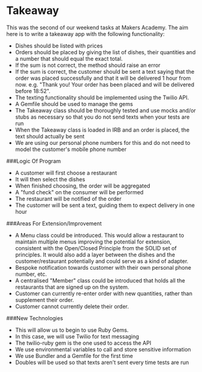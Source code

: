 Takeaway
========

This was the second of our weekend tasks at Makers Academy.  The aim here is to write a takeaway app with the following functionality:

* Dishes should be listed with prices
* Orders should be placed by giving the list of dishes, their quantities and a number that should equal the exact total.
* If the sum is not correct, the method should raise an error
* If the sum is correct, the customer should be sent a text saying that the order was placed successfully and that it will be delivered 1 hour from now. e.g. "Thank you! Your order has been placed and will be delivered before 18:52".
* The texting functionality should be implemented using the Twilio API. 
* A Gemfile should be used to manage the gems
* The Takeaway class should be thoroughly tested and use mocks and/or stubs as necessary so that you do not send texts when your tests are run
* When the Takeaway class is loaded in IRB and an order is placed, the text should actually be sent
* We are using our personal phone numbers for this and do not need to model the customer's mobile phone number

###Logic Of Program
- A customer will first choose a restaurant
- It will then select the dishes
- When finished choosing, the order will be aggregated
- A "fund check" on the consumer will be performed
- The restaurant will be notified of the order
- The customer will be sent a text, guiding them to expect delivery in one hour

###Areas For Extension/Improvement
- A Menu class could be introduced.  This would allow a restaurant to maintain multiple menus improving the potential for extension, consistent with the Open/Closed Principle from the SOLID set of principles.  It would also add a layer between the dishes and the customer/restaurant potentially and could serve as a kind of adapter.
- Bespoke notification towards customer with their own personal phone number, etc.
- A centralised "Member" class could be introduced that holds all the restaurants that are signed up on the system.
- Customer can currently re-enter order with new quantities, rather than supplement their order.  
- Customer cannot currently delete their order.

###New Technologies
- This will allow us to begin to use Ruby Gems.
- In this case, we will use Twilio for text messaging
- The twilio-ruby gem is the one used to access the API
- We use environmental variables to call and store sensitive information
- We use Bundler and a Gemfile for the first time
- Doubles will be used so that texts aren't sent every time tests are run

